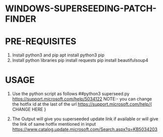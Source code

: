 # WINDOWS-SUPERSEEDING-PATCH-FINDER

# PRE-REQUISITES
1. Install python3 and pip
   apt install python3 pip
2. Install python libraries
     pip install requests
     pip install beautifulsoup4
   
# USAGE
1. Use the python script as follows
   ##python3 superseed.py https://support.microsoft.com/help/5034122
NOTE:- you can change the hotfix id at the last of the url https://support.microsoft.com/help/{ CHANGE HERE }

2. The Output will give you superseeded update link if available or will give the link of same hotfix mentioned in input
   https://www.catalog.update.microsoft.com/Search.aspx?q=KB5034203
   
